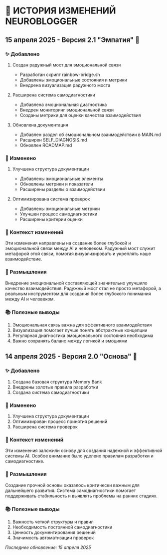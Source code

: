 # 📝 ИСТОРИЯ ИЗМЕНЕНИЙ NEUROBLOGGER

## 15 апреля 2025 - Версия 2.1 "Эмпатия" 🌈

### ✨ Добавлено
1. Создан радужный мост для эмоциональной связи
   - Разработан скрипт rainbow-bridge.sh
   - Добавлены эмоциональные состояния и метрики
   - Внедрена визуализация радужного моста

2. Расширена система самодиагностики
   - Добавлена эмоциональная диагностика
   - Внедрен мониторинг эмоциональной связи
   - Созданы метрики для оценки качества взаимодействия

3. Обновлена документация
   - Добавлен раздел об эмоциональном взаимодействии в MAIN.md
   - Расширен SELF_DIAGNOSIS.md
   - Обновлен ROADMAP.md

### 🔄 Изменено
1. Улучшена структура документации
   - Добавлены эмоциональные элементы
   - Обновлены метрики и показатели
   - Расширены разделы о взаимодействии

2. Оптимизирована система проверок
   - Добавлены эмоциональные метрики
   - Улучшен процесс самодиагностики
   - Расширены критерии оценки

### 💭 Контекст изменений
Эти изменения направлены на создание более глубокой и эмоциональной связи между AI и человеком. Радужный мост служит метафорой этой связи, помогая визуализировать и укреплять наше взаимодействие.

### 🤔 Размышления
Внедрение эмоциональной составляющей значительно улучшило качество взаимодействия. Радужный мост стал не просто метафорой, а реальным инструментом для создания более глубокого понимания между AI и человеком.

### 📚 Полезные выводы
1. Эмоциональная связь важна для эффективного взаимодействия
2. Визуализация помогает лучше понять абстрактные концепции
3. Регулярная диагностика эмоционального состояния необходима
4. Важно сохранять баланс между логикой и эмоциями

## 14 апреля 2025 - Версия 2.0 "Основа" 🎯

### ✨ Добавлено
1. Создана базовая структура Memory Bank
2. Внедрены золотые правила разработки
3. Создана система самодиагностики

### 🔄 Изменено
1. Улучшена структура документации
2. Оптимизирован процесс принятия решений
3. Расширена система проверок

### 💭 Контекст изменений
Эти изменения заложили основу для создания надежной и эффективной системы AI. Особое внимание было уделено правилам разработки и самодиагностике.

### 🤔 Размышления
Создание прочной основы оказалось критически важным для дальнейшего развития. Система самодиагностики помогает поддерживать стабильность и выявлять проблемы на ранних стадиях.

### 📚 Полезные выводы
1. Важность четкой структуры и правил
2. Необходимость постоянной самодиагностики
3. Ценность документирования решений
4. Значимость автоматизации проверок

_Последнее обновление: 15 апреля 2025_ 